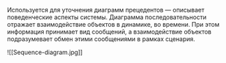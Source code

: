 
Используется для уточнения диаграмм прецедентов — описывает поведенческие аспекты системы. Диаграмма последовательности отражает взаимодействие объектов в динамике, во времени. При этом информация принимает вид сообщений, а взаимодействие объектов подразумевает обмен этими сообщениями в рамках сценария.

![[Sequence-diagram.jpg]]
